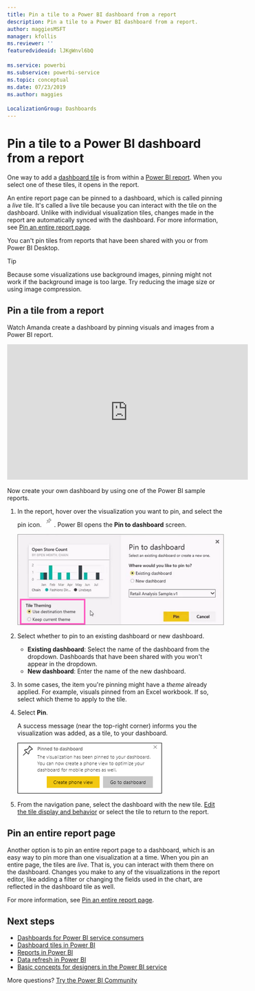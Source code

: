 ```yaml
---
title: Pin a tile to a Power BI dashboard from a report
description: Pin a tile to a Power BI dashboard from a report.
author: maggiesMSFT
manager: kfollis
ms.reviewer: ''
featuredvideoid: lJKgWnvl6bQ

ms.service: powerbi
ms.subservice: powerbi-service
ms.topic: conceptual
ms.date: 07/23/2019
ms.author: maggies

LocalizationGroup: Dashboards
---
```

# Pin a tile to a Power BI dashboard from a report

One way to add a [dashboard tile](consumer/end-user-tiles.md) is from within a [Power BI report](consumer/end-user-reports.md). When you select one of these tiles, it opens in the report.

An entire report page can be pinned to a dashboard, which is called pinning a *live* tile. It's called a live tile because you can interact with the tile on the dashboard. Unlike with individual visualization tiles, changes made in the report are automatically synced with the dashboard. For more information, see [Pin an entire report page](#pin-an-entire-report-page).

You can't pin tiles from reports that have been shared with you or from Power BI Desktop. 

> [!TIP]
> Because some visualizations use background images, pinning might not work if the background image is too large. Try reducing the image size or using image compression.  
> 
> 

## Pin a tile from a report
Watch Amanda create a dashboard by pinning visuals and images from a Power BI report.
    

<iframe width="560" height="315" src="https://www.youtube.com/embed/lJKgWnvl6bQ" frameborder="0" allowfullscreen></iframe>

Now create your own dashboard by using one of the Power BI sample reports.

1. In the report, hover over the visualization you want to pin, and select the pin icon. ![Pin icon](media/service-dashboard-pin-tile-from-report/pbi_pintile_small.png). Power BI opens the **Pin to dashboard** screen.
   
     ![Pin to dashboard window](media/service-dashboard-pin-tile-from-report/pbi_themes2.png)
2. Select whether to pin to an existing dashboard or new dashboard.
   
   * **Existing dashboard**: Select the name of the dashboard from the dropdown. Dashboards that have been shared with you won't appear in the dropdown.
   * **New dashboard**: Enter the name of the new dashboard.
3. In some cases, the item you're pinning might have a *theme* already applied. For example, visuals pinned from an Excel workbook. If so, select which theme to apply to the tile.
4. Select **Pin**.
   
   A success message (near the top-right corner) informs you the visualization was added, as a tile, to your dashboard.
   
   ![Success message](media/service-dashboard-pin-tile-from-report/pinsuccess.png)
5. From the navigation pane, select the dashboard with the new tile. [Edit the tile display and behavior](service-dashboard-edit-tile.md) or select the tile to return to the report.

## Pin an entire report page
Another option is to pin an entire report page to a dashboard, which is an easy way to pin more than one visualization at a time. When you pin an entire page, the tiles are *live*. That is, you can interact with them there on the dashboard. Changes you make to any of the visualizations in the report editor, like adding a filter or changing the fields used in the chart, are reflected in the dashboard tile as well.  

For more information, see [Pin an entire report page](service-dashboard-pin-live-tile-from-report.md).

## Next steps
- [Dashboards for Power BI service consumers](consumer/end-user-dashboards.md)
- [Dashboard tiles in Power BI](consumer/end-user-tiles.md)
- [Reports in Power BI](consumer/end-user-reports.md)
- [Data refresh in Power BI](refresh-data.md)
- [Basic concepts for designers in the Power BI service](service-basic-concepts.md)

More questions? [Try the Power BI Community](https://community.powerbi.com/)


